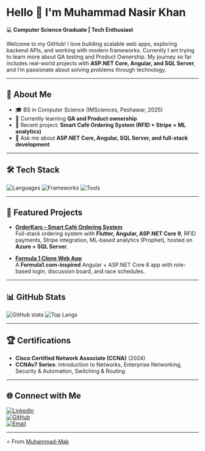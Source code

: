 # Hello 👋 I'm Muhammad Nasir Khan

💻 **Computer Science Graduate | Tech Enthusiast**

Welcome to my GitHub! I love building scalable web apps, exploring backend APIs, and working with modern frameworks. Currently I am trying to learn more about QA testing and Product Ownership. My journey so far includes real-world projects with **ASP.NET Core, Angular, and SQL Server**, and I’m passionate about solving problems through technology.  

---

## 🚀 About Me
- 🎓 BS in Computer Science (IMSciences, Peshawar, 2025)  
- 🌱 Currently learning **QA and Product ownership**  
- 🔭 Recent project: **Smart Café Ordering System (RFID + Stripe + ML analytics)**  
- 💬 Ask me about **ASP.NET Core, Angular, SQL Server, and full-stack development**    

---

## 🛠️ Tech Stack
![Languages](https://skillicons.dev/icons?i=cs,cpp,py,js,ts,matlab)
![Frameworks](https://skillicons.dev/icons?i=dotnet,angular)
![Tools](https://skillicons.dev/icons?i=git,github,azure,visualstudio,vscode,docker)

---

## 📂 Featured Projects
- **[OrderKaro – Smart Café Ordering System](#)**  
  Full-stack ordering system with **Flutter, Angular, ASP.NET Core 9**, RFID payments, Stripe integration, ML-based analytics (Prophet), hosted on **Azure + SQL Server**.  

- **[Formula 1 Clone Web App](#)**  
  A **Formula1.com-inspired** Angular + ASP.NET Core 8 app with role-based login, discussion board, and race schedules.  

---

## 📊 GitHub Stats
![GitHub stats](https://github-readme-stats.vercel.app/api?username=Muhammad-Mak&show_icons=true&theme=tokyonight)
![Top Langs](https://github-readme-stats.vercel.app/api/top-langs/?username=Muhammad-Mak&layout=compact&theme=tokyonight)

---

## 🏆 Certifications
- **Cisco Certified Network Associate (CCNA)** (2024)  
- **CCNAv7 Series**: Introduction to Networks, Enterprise Networking, Security & Automation, Switching & Routing  

---

## 🌐 Connect with Me
[![LinkedIn](https://img.shields.io/badge/LinkedIn-0A66C2?style=for-the-badge&logo=linkedin&logoColor=white)](https://www.linkedin.com/in/muhammadmak14/)  
[![GitHub](https://img.shields.io/badge/GitHub-000?style=for-the-badge&logo=github&logoColor=white)](https://github.com/Muhammad-Mak)  
[![Email](https://img.shields.io/badge/Email-D14836?style=for-the-badge&logo=gmail&logoColor=white)](mailto:makmuhammad6@gmail.com)  

---

⭐️ From [Muhammad-Mak](https://github.com/Muhammad-Mak)

